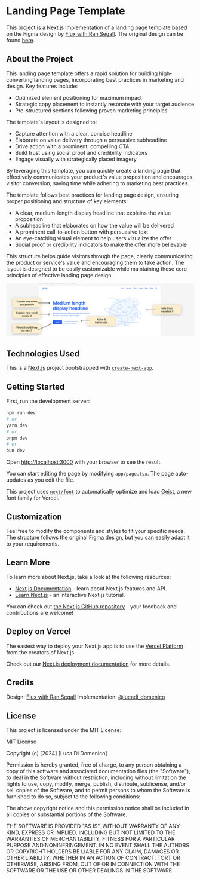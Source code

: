 # Landing Page Template

This project is a Next.js implementation of a landing page template based on the Figma design by [Flux with Ran Segall](https://www.youtube.com/flux-with-ran-segall). The original design can be found [here](<https://www.figma.com/design/o5yDdlE9zbD4pFLg7VTiax/Landing-Page-Structure-Template-(Community)?node-id=0-1&node-type=canvas&t=tdVqDzx3Mnogz8BF-0>).

## About the Project

This landing page template offers a rapid solution for building high-converting landing pages, incorporating best practices in marketing and design. Key features include:

- Optimized element positioning for maximum impact
- Strategic copy placement to instantly resonate with your target audience
- Pre-structured sections following proven marketing principles

The template's layout is designed to:

- Capture attention with a clear, concise headline
- Elaborate on value delivery through a persuasive subheadline
- Drive action with a prominent, compelling CTA
- Build trust using social proof and credibility indicators
- Engage visually with strategically placed imagery

By leveraging this template, you can quickly create a landing page that effectively communicates your product's value proposition and encourages visitor conversion, saving time while adhering to marketing best practices.

The template follows best practices for landing page design, ensuring proper positioning and structure of key elements:

- A clear, medium-length display headline that explains the value proposition
- A subheadline that elaborates on how the value will be delivered
- A prominent call-to-action button with persuasive text
- An eye-catching visual element to help users visualize the offer
- Social proof or credibility indicators to make the offer more believable

This structure helps guide visitors through the page, clearly communicating the product or service's value and encouraging them to take action. The layout is designed to be easily customizable while maintaining these core principles of effective landing page design.

![screenshot](./public/screenshot.png)

## Technologies Used

This is a [Next.js](https://nextjs.org) project bootstrapped with [`create-next-app`](https://nextjs.org/docs/app/api-reference/cli/create-next-app).

## Getting Started

First, run the development server:

```bash
npm run dev
# or
yarn dev
# or
pnpm dev
# or
bun dev
```

Open [http://localhost:3000](http://localhost:3000) with your browser to see the result.

You can start editing the page by modifying `app/page.tsx`. The page auto-updates as you edit the file.

This project uses [`next/font`](https://nextjs.org/docs/app/building-your-application/optimizing/fonts) to automatically optimize and load [Geist](https://vercel.com/font), a new font family for Vercel.

## Customization

Feel free to modify the components and styles to fit your specific needs. The structure follows the original Figma design, but you can easily adapt it to your requirements.

## Learn More

To learn more about Next.js, take a look at the following resources:

- [Next.js Documentation](https://nextjs.org/docs) - learn about Next.js features and API.
- [Learn Next.js](https://nextjs.org/learn) - an interactive Next.js tutorial.

You can check out [the Next.js GitHub repository](https://github.com/vercel/next.js) - your feedback and contributions are welcome!

## Deploy on Vercel

The easiest way to deploy your Next.js app is to use the [Vercel Platform](https://vercel.com/new?utm_medium=default-template&filter=next.js&utm_source=create-next-app&utm_campaign=create-next-app-readme) from the creators of Next.js.

Check out our [Next.js deployment documentation](https://nextjs.org/docs/app/building-your-application/deploying) for more details.

## Credits

Design: [Flux with Ran Segall](https://www.youtube.com/flux-with-ran-segall)
Implementation: [@lucadi_domenico](https://x.com/lucadi_domenico)

## License

This project is licensed under the MIT License:

MIT License

Copyright (c) [2024] [Luca Di Domenico]

Permission is hereby granted, free of charge, to any person obtaining a copy
of this software and associated documentation files (the "Software"), to deal
in the Software without restriction, including without limitation the rights
to use, copy, modify, merge, publish, distribute, sublicense, and/or sell
copies of the Software, and to permit persons to whom the Software is
furnished to do so, subject to the following conditions:

The above copyright notice and this permission notice shall be included in all
copies or substantial portions of the Software.

THE SOFTWARE IS PROVIDED "AS IS", WITHOUT WARRANTY OF ANY KIND, EXPRESS OR
IMPLIED, INCLUDING BUT NOT LIMITED TO THE WARRANTIES OF MERCHANTABILITY,
FITNESS FOR A PARTICULAR PURPOSE AND NONINFRINGEMENT. IN NO EVENT SHALL THE
AUTHORS OR COPYRIGHT HOLDERS BE LIABLE FOR ANY CLAIM, DAMAGES OR OTHER
LIABILITY, WHETHER IN AN ACTION OF CONTRACT, TORT OR OTHERWISE, ARISING FROM,
OUT OF OR IN CONNECTION WITH THE SOFTWARE OR THE USE OR OTHER DEALINGS IN THE
SOFTWARE.
